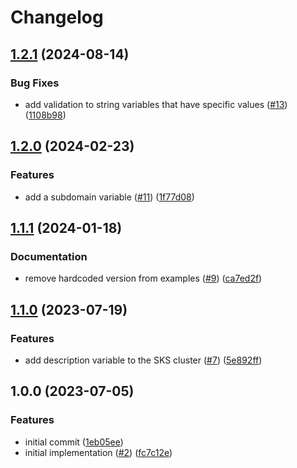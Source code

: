 # Changelog

## [1.2.1](https://github.com/camptocamp/devops-stack-module-cluster-sks/compare/v1.2.0...v1.2.1) (2024-08-14)


### Bug Fixes

* add validation to string variables that have specific values  ([#13](https://github.com/camptocamp/devops-stack-module-cluster-sks/issues/13)) ([1108b98](https://github.com/camptocamp/devops-stack-module-cluster-sks/commit/1108b9829a92b1284e59c373602f7d5977ecfada))

## [1.2.0](https://github.com/camptocamp/devops-stack-module-cluster-sks/compare/v1.1.1...v1.2.0) (2024-02-23)


### Features

* add a subdomain variable ([#11](https://github.com/camptocamp/devops-stack-module-cluster-sks/issues/11)) ([1f77d08](https://github.com/camptocamp/devops-stack-module-cluster-sks/commit/1f77d08e877f64985bb37db8caa0410f740d82cf))

## [1.1.1](https://github.com/camptocamp/devops-stack-module-cluster-sks/compare/v1.1.0...v1.1.1) (2024-01-18)


### Documentation

* remove hardcoded version from examples ([#9](https://github.com/camptocamp/devops-stack-module-cluster-sks/issues/9)) ([ca7ed2f](https://github.com/camptocamp/devops-stack-module-cluster-sks/commit/ca7ed2f172398409a9352ab91b8ae536683a7738))

## [1.1.0](https://github.com/camptocamp/devops-stack-module-cluster-sks/compare/v1.0.0...v1.1.0) (2023-07-19)


### Features

* add description variable to the SKS cluster ([#7](https://github.com/camptocamp/devops-stack-module-cluster-sks/issues/7)) ([5e892ff](https://github.com/camptocamp/devops-stack-module-cluster-sks/commit/5e892ff2140bfdb2d459b36cf33fcd8f8d2c54ae))

## 1.0.0 (2023-07-05)


### Features

* initial commit ([1eb05ee](https://github.com/camptocamp/devops-stack-module-cluster-sks/commit/1eb05eec029100c51dc7732f41aae45418ddeb84))
* initial implementation ([#2](https://github.com/camptocamp/devops-stack-module-cluster-sks/issues/2)) ([fc7c12e](https://github.com/camptocamp/devops-stack-module-cluster-sks/commit/fc7c12e77f3098af4d3d790e4b1cf073adce36ea))
